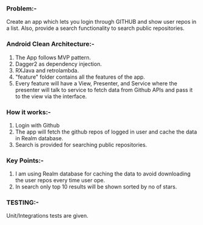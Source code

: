 ### Problem:-
Create an app which lets you login through GITHUB and show user repos in a list. Also, provide a search functionality to search public repositories.


### Android Clean Architecture:-

1. The App follows MVP pattern.
2. Dagger2 as dependency injection.
3. RXJava and retrolambda.
4. "feature" folder contains all the features of the app.
5. Every feature will have a View, Presenter, and Service where the presenter will talk to service to fetch data from Github    APIs and pass it to the view via the interface.


### How it works:-

1. Login with Github
1. The app will fetch the github repos of logged in user and cache the data in Realm database.
2. Search is provided for searching public repositories.

### Key Points:-

1. I am using Realm database for caching the data to avoid downloading the user repos every time user ope. 
2. In search only top 10 results will be shown sorted by no of stars.


### TESTING:-

Unit/Integrations tests are given. 
